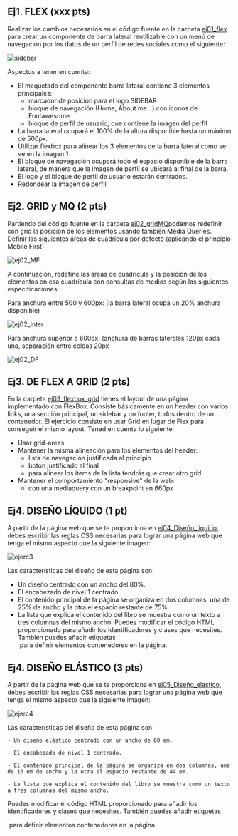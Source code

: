 ﻿
## Ej1. FLEX (**xxx pts**)

Realizar los cambios necesarios en el código fuente en la carpeta [ej01_flex](ej01_flex) para crear un componente de barra lateral reutilizable con un menú de navegación por los datos de un perfil de redes sociales como el siguiente:

![sidebar](../imgs/sidebar.png)

Aspectos a tener en cuenta:
  - El maquetado del componente barra lateral contiene 3 elementos principales:
      - marcador de posición para el logo SIDEBAR
      - bloque de navegación (Home, About me…) con iconos de Fontawesome
      - bloque de perfil de usuario, que contiene la imagen del perfil
  - La barra lateral ocupará el 100% de la altura disponible hasta un máximo de 500px.
  - Utilizar flexbox para alinear los 3 elementos de la barra lateral como se ve en la imagen 1
  - El bloque de navegación ocupará todo el espacio disponible de la barra lateral, de manera que la imagen de perfil se ubicará al final de la barra.
  - El logo y el bloque de perfil de usuario estarán centrados.
  - Redondear la imagen de perfil


## Ej2. GRID y MQ (**2 pts**)

Partiendo del código fuente en la carpeta [ej02_gridMQ](ej02_gridMQ)podemos redefinir con grid la posición de los elementos usando también Media Queries.
Definir las siguientes áreas de cuadrícula por defecto (aplicando el principio Mobile First) 

![ej02_MF](../imgs/ej02_MF.png)

A continuación, redefine las áreas de cuadrícula y la posición de los elementos en esa cuadrícula con consultas de medios según las siguientes especificaciones:

Para anchura entre 500 y 600px: (la barra lateral ocupa un 20% anchura disponible)


![ej02_inter](../imgs/ej02_inter.png)

Para anchura superior a 600px: (anchura de barras laterales 120px cada una, separación entre celdas 20px

![ej02_DF](../imgs/ej02_DF.png)


## Ej3. DE FLEX A GRID (**2 pts**)

En la carpeta [ej03_flexbox_grid](ej03_flexbox_grid) tienes el layout de una página implementado con FlexBox.
Consiste básicamente en un header con varios links, una sección principal, un sidebar y un footer, todos dentro de un contenedor.
El ejercicio consiste en usar Grid en lugar de Flex para conseguir el mismo layout.
Tened en cuenta lo siguiente:
  - Usar grid-areas
  - Mantener la misma alineación para los elementos del header:
     - lista de navegación justificada al principio
	 - botón justificado al final
	 - para alinear los items de la lista tendrás que crear otro grid
  - Mantener el comportamiento "responsive" de la web:
     - con una mediaquery con un breakpoint en 660px
	 

	 
## Ej4. DISEÑO LÍQUIDO (**1 pt**)

A partir de la página web que se te proporciona en [ej04_Diseño_liquido](ej04_Diseño_liquido), debes escribir las reglas CSS necesarias para lograr una página web que tenga el mismo aspecto que la siguiente imagen:

![ejerc3](../imgs/ejerc3.png)

Las características del diseño de esta página son:
  - Un diseño centrado con un ancho del 80%.
  - El encabezado de nivel 1 centrado.
  - El contenido principal de la página se organiza en dos columnas, una de 25% de ancho y la otra el espacio restante de 75%.
  - La lista que explica el contenido del libro se muestra como un texto a tres columnas del mismo ancho.
Puedes modificar el código HTML proporcionado para añadir los identificadores y clases que necesites. También puedes añadir etiquetas <div> para definir elementos contenedores en la página.




## Ej4. DISEÑO ELÁSTICO (**3 pts**)


A partir de la página web que se te proporciona en [ej05_Diseño_elastico](ej05_Diseño_elastico), debes escribir las reglas CSS necesarias para lograr una página web que tenga el mismo aspecto que la siguiente imagen:

![ejerc4](../imgs/ejerc4.png)

Las características del diseño de esta página son:

    - Un diseño elástico centrado con un ancho de 60 em.
	
    - El encabezado de nivel 1 centrado.
	
    - El contenido principal de la página se organiza en dos columnas, una de 16 em de ancho y la otra el espacio restante de 44 em.
	
    - La lista que explica el contenido del libro se muestra como un texto a tres columnas del mismo ancho.
	

Puedes modificar el código HTML proporcionado para añadir los identificadores y clases que necesites. También puedes añadir etiquetas <div> para definir elementos contenedores en la página.
